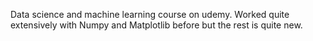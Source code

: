 Data science and machine learning course on udemy. Worked quite extensively with Numpy and Matplotlib before but the rest is quite new. 
